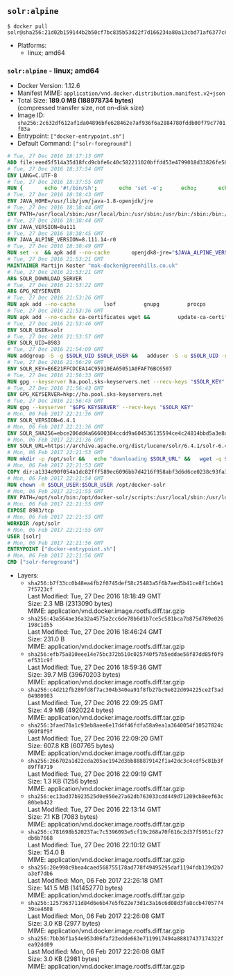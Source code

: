 ## `solr:alpine`

```console
$ docker pull solr@sha256:21d02b159144b2b50cf7bc835b53d22f7d166234a80a13cbd71af6377c642aad
```

-	Platforms:
	-	linux; amd64

### `solr:alpine` - linux; amd64

-	Docker Version: 1.12.6
-	Manifest MIME: `application/vnd.docker.distribution.manifest.v2+json`
-	Total Size: **189.0 MB (188978734 bytes)**  
	(compressed transfer size, not on-disk size)
-	Image ID: `sha256:2c632df612af1da04896bfe628462e7af936f6a2884780fddb00f79c7701f83a`
-	Entrypoint: `["docker-entrypoint.sh"]`
-	Default Command: `["solr-foreground"]`

```dockerfile
# Tue, 27 Dec 2016 18:17:13 GMT
ADD file:eeed5f514a35d18fcd9cbfe6c40c582211020bffdd53e4799018d33826fe5067 in / 
# Tue, 27 Dec 2016 18:37:54 GMT
ENV LANG=C.UTF-8
# Tue, 27 Dec 2016 18:37:55 GMT
RUN { 		echo '#!/bin/sh'; 		echo 'set -e'; 		echo; 		echo 'dirname "$(dirname "$(readlink -f "$(which javac || which java)")")"'; 	} > /usr/local/bin/docker-java-home 	&& chmod +x /usr/local/bin/docker-java-home
# Tue, 27 Dec 2016 18:38:43 GMT
ENV JAVA_HOME=/usr/lib/jvm/java-1.8-openjdk/jre
# Tue, 27 Dec 2016 18:38:44 GMT
ENV PATH=/usr/local/sbin:/usr/local/bin:/usr/sbin:/usr/bin:/sbin:/bin:/usr/lib/jvm/java-1.8-openjdk/jre/bin:/usr/lib/jvm/java-1.8-openjdk/bin
# Tue, 27 Dec 2016 18:38:44 GMT
ENV JAVA_VERSION=8u111
# Tue, 27 Dec 2016 18:38:45 GMT
ENV JAVA_ALPINE_VERSION=8.111.14-r0
# Tue, 27 Dec 2016 18:38:49 GMT
RUN set -x 	&& apk add --no-cache 		openjdk8-jre="$JAVA_ALPINE_VERSION" 	&& [ "$JAVA_HOME" = "$(docker-java-home)" ]
# Tue, 27 Dec 2016 21:53:21 GMT
MAINTAINER Martijn Koster "mak-docker@greenhills.co.uk"
# Tue, 27 Dec 2016 21:53:21 GMT
ARG SOLR_DOWNLOAD_SERVER
# Tue, 27 Dec 2016 21:53:22 GMT
ARG GPG_KEYSERVER
# Tue, 27 Dec 2016 21:53:26 GMT
RUN apk add --no-cache         lsof         gnupg         procps         tar         bash
# Tue, 27 Dec 2016 21:53:36 GMT
RUN apk add --no-cache ca-certificates wget &&         update-ca-certificates
# Tue, 27 Dec 2016 21:53:46 GMT
ENV SOLR_USER=solr
# Tue, 27 Dec 2016 21:53:57 GMT
ENV SOLR_UID=8983
# Tue, 27 Dec 2016 21:54:09 GMT
RUN addgroup -S -g $SOLR_UID $SOLR_USER &&   adduser -S -u $SOLR_UID -g $SOLR_USER $SOLR_USER
# Tue, 27 Dec 2016 21:56:29 GMT
ENV SOLR_KEY=E6E21FFCDCEA14C95910EA65051A0FAF76BC6507
# Tue, 27 Dec 2016 21:56:33 GMT
RUN gpg --keyserver ha.pool.sks-keyservers.net --recv-keys "$SOLR_KEY"
# Tue, 27 Dec 2016 21:56:43 GMT
ENV GPG_KEYSERVER=hkp://ha.pool.sks-keyservers.net
# Tue, 27 Dec 2016 21:56:45 GMT
RUN gpg --keyserver "$GPG_KEYSERVER" --recv-keys "$SOLR_KEY"
# Mon, 06 Feb 2017 22:21:36 GMT
ENV SOLR_VERSION=6.4.1
# Mon, 06 Feb 2017 22:21:36 GMT
ENV SOLR_SHA256=ebce206dd4a66600384ccdd9a604536135594ce4c24814bbd5a3e8a8ec1efbb9
# Mon, 06 Feb 2017 22:21:36 GMT
ENV SOLR_URL=https://archive.apache.org/dist/lucene/solr/6.4.1/solr-6.4.1.tgz
# Mon, 06 Feb 2017 22:21:53 GMT
RUN mkdir -p /opt/solr &&   echo "downloading $SOLR_URL" &&   wget -q $SOLR_URL -O /opt/solr.tgz &&   echo "downloading $SOLR_URL.asc" &&   wget -q $SOLR_URL.asc -O /opt/solr.tgz.asc &&   echo "$SOLR_SHA256 */opt/solr.tgz" | sha256sum -c - &&   (>&2 ls -l /opt/solr.tgz /opt/solr.tgz.asc) &&   gpg --batch --verify /opt/solr.tgz.asc /opt/solr.tgz &&   tar -C /opt/solr --extract --file /opt/solr.tgz --strip-components=1 &&   rm /opt/solr.tgz* &&   rm -Rf /opt/solr/docs/ &&   mkdir -p /opt/solr/server/solr/lib /opt/solr/server/solr/mycores &&   sed -i -e 's/#SOLR_PORT=8983/SOLR_PORT=8983/' /opt/solr/bin/solr.in.sh &&   sed -i -e '/-Dsolr.clustering.enabled=true/ a SOLR_OPTS="$SOLR_OPTS -Dsun.net.inetaddr.ttl=60 -Dsun.net.inetaddr.negative.ttl=60"' /opt/solr/bin/solr.in.sh &&   chown -R $SOLR_USER:$SOLR_USER /opt/solr &&   mkdir /docker-entrypoint-initdb.d /opt/docker-solr/
# Mon, 06 Feb 2017 22:21:53 GMT
COPY dir:a1334d90f054a1dc82fff589ec6096bb7d4216f958abf3d6d6ce0238c93fa3b3 in /opt/docker-solr/scripts 
# Mon, 06 Feb 2017 22:21:54 GMT
RUN chown -R $SOLR_USER:$SOLR_USER /opt/docker-solr
# Mon, 06 Feb 2017 22:21:55 GMT
ENV PATH=/opt/solr/bin:/opt/docker-solr/scripts:/usr/local/sbin:/usr/local/bin:/usr/sbin:/usr/bin:/sbin:/bin:/usr/lib/jvm/java-1.8-openjdk/jre/bin:/usr/lib/jvm/java-1.8-openjdk/bin
# Mon, 06 Feb 2017 22:21:55 GMT
EXPOSE 8983/tcp
# Mon, 06 Feb 2017 22:21:55 GMT
WORKDIR /opt/solr
# Mon, 06 Feb 2017 22:21:55 GMT
USER [solr]
# Mon, 06 Feb 2017 22:21:56 GMT
ENTRYPOINT ["docker-entrypoint.sh"]
# Mon, 06 Feb 2017 22:21:56 GMT
CMD ["solr-foreground"]
```

-	Layers:
	-	`sha256:b7f33cc0b48ea4fb2f0745def58c25483a5f6b7aed5b41ce8f1cb6e17f5723cf`  
		Last Modified: Tue, 27 Dec 2016 18:18:49 GMT  
		Size: 2.3 MB (2313090 bytes)  
		MIME: application/vnd.docker.image.rootfs.diff.tar.gzip
	-	`sha256:43a564ae36a32a4575a2cc6de78b6d1b7ce5c581bca7b875d789e026198c1d55`  
		Last Modified: Tue, 27 Dec 2016 18:46:24 GMT  
		Size: 231.0 B  
		MIME: application/vnd.docker.image.rootfs.diff.tar.gzip
	-	`sha256:efb75a810eee14e75bc372b510c025740f57b5eddae56f87dd85f0f9ef531c9f`  
		Last Modified: Tue, 27 Dec 2016 18:59:36 GMT  
		Size: 39.7 MB (39670203 bytes)  
		MIME: application/vnd.docker.image.rootfs.diff.tar.gzip
	-	`sha256:c4d212fb289fd8f7ac304b340ea91f8fb27bc9e822d094225ce2f3ad04980903`  
		Last Modified: Tue, 27 Dec 2016 22:09:25 GMT  
		Size: 4.9 MB (4920224 bytes)  
		MIME: application/vnd.docker.image.rootfs.diff.tar.gzip
	-	`sha256:3faed70a1c93eb8aee6e17d4f46fdfa58a9ea1a3640054f10527824c960f8f9f`  
		Last Modified: Tue, 27 Dec 2016 22:09:20 GMT  
		Size: 607.8 KB (607765 bytes)  
		MIME: application/vnd.docker.image.rootfs.diff.tar.gzip
	-	`sha256:266702a1d22cda205ac1942d3bb888879142f1a42dc3c4cdf5c81b3f89ff8719`  
		Last Modified: Tue, 27 Dec 2016 22:09:19 GMT  
		Size: 1.3 KB (1256 bytes)  
		MIME: application/vnd.docker.image.rootfs.diff.tar.gzip
	-	`sha256:ec13ad37b923525d0e950e27a62db763033cdd449d71209cb8eef63c80beb422`  
		Last Modified: Tue, 27 Dec 2016 22:13:14 GMT  
		Size: 7.1 KB (7083 bytes)  
		MIME: application/vnd.docker.image.rootfs.diff.tar.gzip
	-	`sha256:c781698b520237ac7c5396093e5cf19c268a70f616c2d37f5951cf27db6b7668`  
		Last Modified: Tue, 27 Dec 2016 22:10:12 GMT  
		Size: 154.0 B  
		MIME: application/vnd.docker.image.rootfs.diff.tar.gzip
	-	`sha256:28e998c9bea4caed568755178ad778f49495295daf1194fdb139d2b7a3ef7db6`  
		Last Modified: Mon, 06 Feb 2017 22:26:18 GMT  
		Size: 141.5 MB (141452770 bytes)  
		MIME: application/vnd.docker.image.rootfs.diff.tar.gzip
	-	`sha256:1257363711d84d6e6b47e5f622e73d1c3a16c6d08d3fa8ccb470577439ce4608`  
		Last Modified: Mon, 06 Feb 2017 22:26:08 GMT  
		Size: 3.0 KB (2977 bytes)  
		MIME: application/vnd.docker.image.rootfs.diff.tar.gzip
	-	`sha256:7bb36f1a54e953d06faf23edde663e7119917494a88817437174322fea92dd09`  
		Last Modified: Mon, 06 Feb 2017 22:26:08 GMT  
		Size: 3.0 KB (2981 bytes)  
		MIME: application/vnd.docker.image.rootfs.diff.tar.gzip
